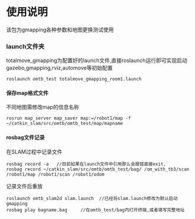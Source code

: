 # 使用说明

该包为gmapping各种参数和地图更换测试使用

### launch文件夹

totalmove_gmapping为配置好的launch文件,直接roslaunch运行即可实现启动gazebo,gmapping,rviz,automove等初始配置

```
roslaunch omtb_test totalmove_gmapping_room1.launch 
```

#### 保存map格式文件

不同地图需修改map的信息名称

```
rosrun map_server map_saver map:=/robot1/map -f ~/catkin_slam/src/omtb/omtb_test/map/mapname
```

#### rosbag文件记录

在SLAM过程中记录文件

```
rosbag record -a   //目前如果在launch文件中引用那么会报错直接exit,
rosbag record ~/catkin_slam/src/omtb/omtb_test/bag/ /om_with_tb3/scan /robot1/map /robot1/scan /robot1/odom

```

记录文件后重放

```
roslaunch omtb_slam2d slam.launch  //已经将slam.launch修改为默认启动gmapping
rosbag play bagname.bag     //在omtb_test/bag内打开终端,或者填写完整地址
```

